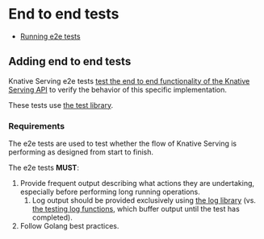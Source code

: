 # End to end tests

* [Running e2e tests](../README.md#running-e2e-tests)

## Adding end to end tests

Knative Serving e2e tests [test the end to end functionality of the Knative Serving API](#requirements) to verify the behavior of this specific implementation.

These tests use [the test library](../adding_tests.md#test-library).

### Requirements

The e2e tests are used to test whether the flow of Knative Serving is performing as designed from start to finish.

The e2e tests **MUST**: 

1. Provide frequent output describing what actions they are undertaking, especially before performing long running operations.
    1. Log output should be provided exclusively using [the log library](https://golang.org/pkg/log/)
       (vs. [the testing log functions](https://golang.org/pkg/testing/#B.Log), which buffer output until the test has completed).
2. Follow Golang best practices.
